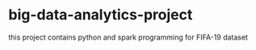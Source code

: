 # big-data-analytics-project
this project contains python and spark programming for FIFA-19 dataset
